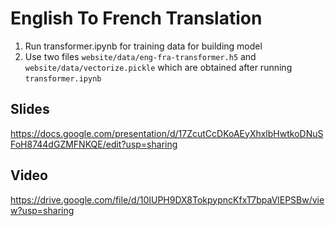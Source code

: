 # English To French Translation

1. Run transformer.ipynb for training data for building model
2. Use two files `website/data/eng-fra-transformer.h5` and `website/data/vectorize.pickle` which are obtained after running `transformer.ipynb`

## Slides

https://docs.google.com/presentation/d/17ZcutCcDKoAEyXhxlbHwtkoDNuSFoH8744dGZMFNKQE/edit?usp=sharing

## Video

https://drive.google.com/file/d/10IUPH9DX8TokpypncKfxT7bpaVlEPSBw/view?usp=sharing

